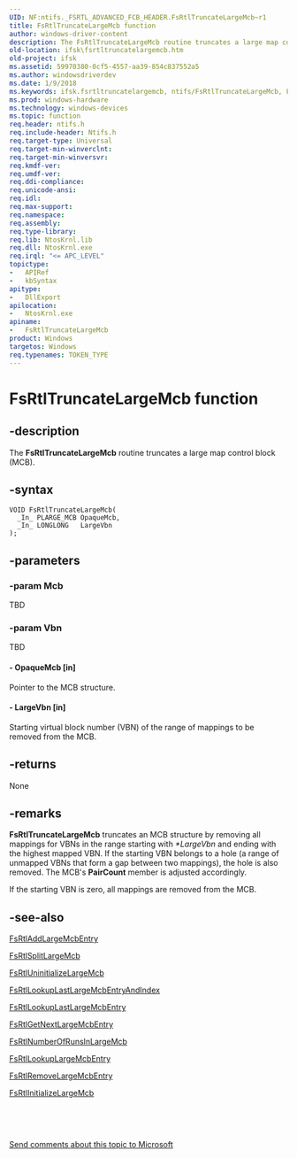 ```yaml
---
UID: NF:ntifs._FSRTL_ADVANCED_FCB_HEADER.FsRtlTruncateLargeMcb~r1
title: FsRtlTruncateLargeMcb function
author: windows-driver-content
description: The FsRtlTruncateLargeMcb routine truncates a large map control block (MCB).
old-location: ifsk\fsrtltruncatelargemcb.htm
old-project: ifsk
ms.assetid: 59970380-0cf5-4557-aa39-854c837552a5
ms.author: windowsdriverdev
ms.date: 1/9/2018
ms.keywords: ifsk.fsrtltruncatelargemcb, ntifs/FsRtlTruncateLargeMcb, FsRtlTruncateLargeMcb, fsrtlref_5399ea6f-c059-44a7-84f0-01a7eba2c40a.xml, FsRtlTruncateLargeMcb routine [Installable File System Drivers]
ms.prod: windows-hardware
ms.technology: windows-devices
ms.topic: function
req.header: ntifs.h
req.include-header: Ntifs.h
req.target-type: Universal
req.target-min-winverclnt: 
req.target-min-winversvr: 
req.kmdf-ver: 
req.umdf-ver: 
req.ddi-compliance: 
req.unicode-ansi: 
req.idl: 
req.max-support: 
req.namespace: 
req.assembly: 
req.type-library: 
req.lib: NtosKrnl.lib
req.dll: NtosKrnl.exe
req.irql: "<= APC_LEVEL"
topictype:
-	APIRef
-	kbSyntax
apitype:
-	DllExport
apilocation:
-	NtosKrnl.exe
apiname:
-	FsRtlTruncateLargeMcb
product: Windows
targetos: Windows
req.typenames: TOKEN_TYPE
---
```


# FsRtlTruncateLargeMcb function


## -description


The <b>FsRtlTruncateLargeMcb</b> routine truncates a large map control block (MCB).


## -syntax


````
VOID FsRtlTruncateLargeMcb(
  _In_ PLARGE_MCB OpaqueMcb,
  _In_ LONGLONG   LargeVbn
);
````


## -parameters




### -param Mcb

TBD


### -param Vbn

TBD



#### - OpaqueMcb [in]

Pointer to the MCB structure. 


#### - LargeVbn [in]

Starting virtual block number (VBN) of the range of mappings to be removed from the MCB. 


## -returns


None



## -remarks


<b>FsRtlTruncateLargeMcb</b> truncates an MCB structure by removing all mappings for VBNs in the range starting with <i>*LargeVbn</i> and ending with the highest mapped VBN. If the starting VBN belongs to a hole (a range of unmapped VBNs that form a gap between two mappings), the hole is also removed. The MCB's <b>PairCount</b> member is adjusted accordingly.

If the starting VBN is zero, all mappings are removed from the MCB. 



## -see-also

<a href="..\ntifs\nf-ntifs-_fsrtl_advanced_fcb_header-fsrtladdlargemcbentry~r3.md">FsRtlAddLargeMcbEntry</a>

<a href="..\ntifs\nf-ntifs-_fsrtl_advanced_fcb_header-fsrtlsplitlargemcb~r2.md">FsRtlSplitLargeMcb</a>

<a href="..\ntifs\nf-ntifs-_fsrtl_advanced_fcb_header-fsrtluninitializelargemcb.md">FsRtlUninitializeLargeMcb</a>

<a href="..\ntifs\nf-ntifs-_fsrtl_advanced_fcb_header-fsrtllookuplastlargemcbentryandindex~r3.md">FsRtlLookupLastLargeMcbEntryAndIndex</a>

<a href="..\ntifs\nf-ntifs-_fsrtl_advanced_fcb_header-fsrtllookuplastlargemcbentry~r2.md">FsRtlLookupLastLargeMcbEntry</a>

<a href="..\ntifs\nf-ntifs-_fsrtl_advanced_fcb_header-fsrtlgetnextlargemcbentry~r4.md">FsRtlGetNextLargeMcbEntry</a>

<a href="..\ntifs\nf-ntifs-_fsrtl_advanced_fcb_header-fsrtlnumberofrunsinlargemcb.md">FsRtlNumberOfRunsInLargeMcb</a>

<a href="..\ntifs\nf-ntifs-_fsrtl_advanced_fcb_header-fsrtllookuplargemcbentry~r6.md">FsRtlLookupLargeMcbEntry</a>

<a href="..\ntifs\nf-ntifs-_fsrtl_advanced_fcb_header-fsrtlremovelargemcbentry~r2.md">FsRtlRemoveLargeMcbEntry</a>

<a href="..\ntifs\nf-ntifs-_fsrtl_advanced_fcb_header-fsrtlinitializelargemcb~r1.md">FsRtlInitializeLargeMcb</a>

 

 

<a href="mailto:wsddocfb@microsoft.com?subject=Documentation%20feedback [ifsk\ifsk]:%20FsRtlTruncateLargeMcb routine%20 RELEASE:%20(1/9/2018)&amp;body=%0A%0APRIVACY STATEMENT%0A%0AWe use your feedback to improve the documentation. We don't use your email address for any other purpose, and we'll remove your email address from our system after the issue that you're reporting is fixed. While we're working to fix this issue, we might send you an email message to ask for more info. Later, we might also send you an email message to let you know that we've addressed your feedback.%0A%0AFor more info about Microsoft's privacy policy, see http://privacy.microsoft.com/en-us/default.aspx." title="Send comments about this topic to Microsoft">Send comments about this topic to Microsoft</a>

